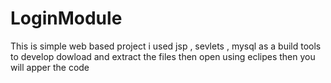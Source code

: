 # LoginModule
This is simple web based project i used jsp , sevlets , mysql as a build tools  to develop 
dowload and extract the files then open using eclipes then you will apper the code
